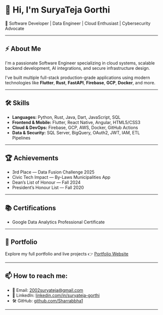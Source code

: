 # 👋 Hi, I'm SuryaTeja Gorthi

🚀 Software Developer | Data Engineer | Cloud Enthusiast | Cybersecurity Advocate

---

## ⚡ About Me
I'm a passionate Software Engineer specializing in cloud systems, scalable backend development, AI integrations, and secure infrastructure design.

I've built multiple full-stack production-grade applications using modern technologies like **Flutter**, **Rust**, **FastAPI**, **Firebase**, **GCP**, **Docker**, and more.

---

## 🛠️ Skills
- **Languages:** Python, Rust, Java, Dart, JavaScript, SQL
- **Frontend & Mobile:** Flutter, React Native, Angular, HTML5/CSS3
- **Cloud & DevOps:** Firebase, GCP, AWS, Docker, GitHub Actions
- **Data & Security:** SQL Server, BigQuery, OAuth2, JWT, IAM, ETL Pipelines

---

## 🏆 Achievements
- 3rd Place — Data Fusion Challenge 2025
- Civic Tech Impact — By-Laws Municipalities App
- Dean’s List of Honour — Fall 2024
- President’s Honour List — Fall 2020

---

## 📚 Certifications
- Google Data Analytics Professional Certificate

---

## 🚀 Portfolio
Explore my full portfolio and live projects 👉 [Portfolio Website](https://your-portfolio-link.com)

---

## 📫 How to reach me:
- 📧 Email: 2002suryateja@gmail.com
- 💼 LinkedIn: [linkedin.com/in/suryateja-gorthi](https://linkedin.com/in/suryateja-gorthi-7b9253238/)
- 🛠️ GitHub: [github.com/Sharrabbha1](https://github.com/Sharrabbha1)

---


